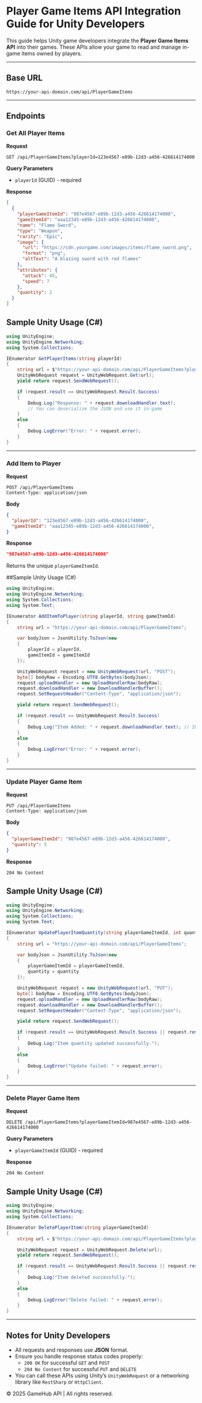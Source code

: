 #  Player Game Items API Integration Guide for Unity Developers

This guide helps Unity game developers integrate the **Player Game Items API** into their games. These APIs allow your game to read and manage in-game items owned by players.

---

##  Base URL

```
https://your-api-domain.com/api/PlayerGameItems
```

---

## Endpoints

###  Get All Player Items

**Request**

```http
GET /api/PlayerGameItems?playerId=123e4567-e89b-12d3-a456-426614174000
```

**Query Parameters**
- `playerId` (GUID) - required

**Response**

```json
[
  {
    "playerGameItemId": "987e4567-e89b-12d3-a456-426614174000",
    "gameItemId": "aaa12345-e89b-12d3-a456-426614174000",
    "name": "Flame Sword",
    "type": "Weapon",
    "rarity": "Epic",
    "image": {
      "url": "https://cdn.yourgame.com/images/items/flame_sword.png",
      "format": "png",
      "altText": "A blazing sword with red flames"
    },
    "attributes": {
      "attack": 45,
      "speed": 7
    },
    "quantity": 2
  }
]
```
## Sample Unity Usage (C#)

```csharp
using UnityEngine;
using UnityEngine.Networking;
using System.Collections;

IEnumerator GetPlayerItems(string playerId)
{
    string url = $"https://your-api-domain.com/api/PlayerGameItems?playerId={playerId}";
    UnityWebRequest request = UnityWebRequest.Get(url);
    yield return request.SendWebRequest();

    if (request.result == UnityWebRequest.Result.Success)
    {
        Debug.Log("Response: " + request.downloadHandler.text);
        // You can deserialize the JSON and use it in-game
    }
    else
    {
        Debug.LogError("Error: " + request.error);
    }
}
```

---

### Add Item to Player

**Request**

```http
POST /api/PlayerGameItems
Content-Type: application/json
```

**Body**

```json
{
  "playerId": "123e4567-e89b-12d3-a456-426614174000",
  "gameItemId": "aaa12345-e89b-12d3-a456-426614174000",
}
```

**Response**

```json
"987e4567-e89b-12d3-a456-426614174000"
```

Returns the unique `playerGameItemId`.

##Sample Unity Usage (C#)
```csharp
using UnityEngine;
using UnityEngine.Networking;
using System.Collections;
using System.Text;

IEnumerator AddItemToPlayer(string playerId, string gameItemId)
{
    string url = "https://your-api-domain.com/api/PlayerGameItems";

    var bodyJson = JsonUtility.ToJson(new
    {
        playerId = playerId,
        gameItemId = gameItemId
    });

    UnityWebRequest request = new UnityWebRequest(url, "POST");
    byte[] bodyRaw = Encoding.UTF8.GetBytes(bodyJson);
    request.uploadHandler = new UploadHandlerRaw(bodyRaw);
    request.downloadHandler = new DownloadHandlerBuffer();
    request.SetRequestHeader("Content-Type", "application/json");

    yield return request.SendWebRequest();

    if (request.result == UnityWebRequest.Result.Success)
    {
        Debug.Log("Item Added: " + request.downloadHandler.text); // ID of added item
    }
    else
    {
        Debug.LogError("Error: " + request.error);
    }
}

```
---

### Update Player Game Item

**Request**

```http
PUT /api/PlayerGameItems
Content-Type: application/json
```

**Body**

```json
{
  "playerGameItemId": "987e4567-e89b-12d3-a456-426614174000",
  "quantity": 5
}
```

**Response**
```http
204 No Content
```
## Sample Unity Usage (C#)
```csharp
using UnityEngine;
using UnityEngine.Networking;
using System.Collections;
using System.Text;

IEnumerator UpdatePlayerItemQuantity(string playerGameItemId, int quantity)
{
    string url = "https://your-api-domain.com/api/PlayerGameItems";

    var bodyJson = JsonUtility.ToJson(new
    {
        playerGameItemId = playerGameItemId,
        quantity = quantity
    });

    UnityWebRequest request = new UnityWebRequest(url, "PUT");
    byte[] bodyRaw = Encoding.UTF8.GetBytes(bodyJson);
    request.uploadHandler = new UploadHandlerRaw(bodyRaw);
    request.downloadHandler = new DownloadHandlerBuffer();
    request.SetRequestHeader("Content-Type", "application/json");

    yield return request.SendWebRequest();

    if (request.result == UnityWebRequest.Result.Success || request.responseCode == 204)
    {
        Debug.Log("Item quantity updated successfully.");
    }
    else
    {
        Debug.LogError("Update failed: " + request.error);
    }
}

```
---

### Delete Player Game Item

**Request**

```http
DELETE /api/PlayerGameItems?playerGameItemId=987e4567-e89b-12d3-a456-426614174000
```

**Query Parameters**
- `playerGameItemId` (GUID) - required

**Response**
```http
204 No Content
```
## Sample Unity Usage (C#)
```csharp
using UnityEngine;
using UnityEngine.Networking;
using System.Collections;

IEnumerator DeletePlayerItem(string playerGameItemId)
{
    string url = $"https://your-api-domain.com/api/PlayerGameItems?playerGameItemId={playerGameItemId}";

    UnityWebRequest request = UnityWebRequest.Delete(url);
    yield return request.SendWebRequest();

    if (request.result == UnityWebRequest.Result.Success || request.responseCode == 204)
    {
        Debug.Log("Item deleted successfully.");
    }
    else
    {
        Debug.LogError("Delete failed: " + request.error);
    }
}

```
---

## Notes for Unity Developers

- All requests and responses use **JSON** format.
- Ensure you handle response status codes properly:
  - `200 OK` for successful `GET` and `POST`
  - `204 No Content` for successful `PUT` and `DELETE`
- You can call these APIs using Unity’s `UnityWebRequest` or a networking library like `RestSharp` or `HttpClient`.


© 2025 GameHub API | All rights reserved.